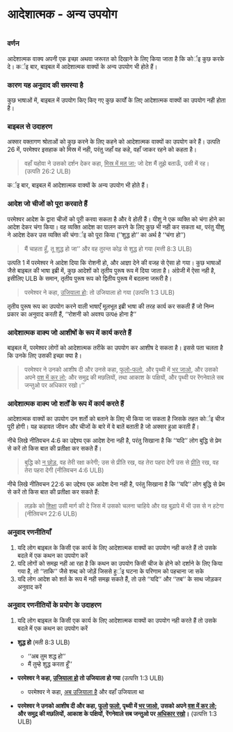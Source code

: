 # आदेशात्मक - अन्य उपयोग

 #

### वर्णन

आदेशात्मक वाक्य अपनी एक इच्छा अथवा जरूरत को दिखाने के लिए किया जाता है कि कोर्इ कुछ करके दे। कर्इ बार, बाइबल में आदेशात्मक वाक्यों के अन्य उपयोग भी होते हैं।

### कारण यह अनुवाद की समस्या है

कुछ भाषाओं में, बाइबल में उपयोग किए किए गए कुछ कार्यों के लिए आदेशात्मक वाक्यों का उपयोग नही होता है।

### बाइबल से उदाहरण

अक्सर वक्तागण श्रोताओं को कुछ करने के लिए कहने को आदेशात्मक वाक्यों का उपयोग करे हैं। उत्पति 26 में, परमेश्वर इसहाक को मिस्र में नही, परंतु जहाँ वह कहे, वहाँ जाकर रहने को कहता है।

> वहाँ यहोवा ने उसको दर्शन देकर कहा, <u>मिस्र में मत जा</u>; जो देश मैं तुझे बताऊँ, उसी में रह। (उत्पति 26:2 ULB)

कर्इ बार, बाइबल में आदेशात्मक वाक्यों के अन्य उपयोग भी होते हैं।

### आदेश जो चीजों को पूरा करवाते हैं

परमेश्वर आदेश के द्वारा चीजों को पूरी करवा सकता है और वे होती हैं। यीशु ने एक व्यक्ति को चंगा होने का आदेश देकर चंगा किया। वह व्यक्ति आदेश का पालन करने के लिए कुछ भी नही कर सकता था, परंतु यीशु ने आदेश देकर उस व्यक्ति की चंगार्इ को पूरा किया (’’शुद्ध हो’’ का अर्थ है ‘‘चंगा हो’’)

> मैं चाहता हूँ, तू <u>शुद्ध</u> हो जा’’ और वह तुरन्त कोढ़ से शुद्ध हो गया (मत्ती 8:3 ULB)

उत्पति 1 में परमेश्वर ने आदेश दिया कि रोशनी हो, और आज्ञा देने की वजह से ऐसा हो गया। कुछ भाषाओं जैसे बाइबल की भाषा इब्री में, कुछ आदेशों को तृतीय पुरूष रूप में दिया जाता है। अंग्रेजी में ऐसा नही है, इसीलिए ULB के समान, तृतीय पुरूष रूप को द्वितीय पुरूष में बदलना जरूरी है।

> परमेश्वर ने कहा, <u>उजियाला हो</u>: तो उजियाला हो गया (उत्पत्ति 1:3 ULB)

तृतीय पुरूष रूप का उपयोग करने वाली भाषाएँ मूलभूत इब्री भाषा की तरह कार्य कर सकती हैं जो निम्न प्रकार का अनुवाद करती हैं, ‘‘रोशनी को अवश्य उत्पé होना है’’

### आदेशात्मक वाक्य जो आशीषों के रूप में कार्य करते हैं

बाइबल में, परमेश्वर लोगों को आदेशात्मक तरीके का उपयोग कर आशीष दे सकता है। इससे पता चलता है कि उनके लिए उसकी इच्छा क्या है।

> परमेश्वर ने उनको आशीष दी और उनसे कहा, <u>फूलो-फलो</u>, और पृथ्वी में <u>भर जाओ</u>, और उसको अपने <u>वश में कर लो</u>; और समुद्र की मछलियों, तथा आकाश के पक्षियों, और पृथ्वी पर रेंगनेवाले सब जन्तुओ पर अधिकार रखो।’’

### आदेशात्मक वाक्य जो शर्तों के रूप में कार्य करते हैं

आदेशात्मक वाक्यों का उपयोग उन शर्तो को बताने के लिए भी किया जा सकता है जिसके तहत कोर्इ चीज पूरी होगी। यह कहावत जीवन और चीजों के बारे में वे बातें बताती है जो अक्सर हुआ करती हैं। 

नीचे लिखे नीतिवचन 4:6 का उद्देश्य एक आदेश देना नही है, परंतु सिखाना है कि ‘‘यदि’’ लोग बुद्धि से प्रेम से करें तो किस बात की प्रतीक्षा कर सकते हैं।

> बुद्धि को <u>न छोड़</u>, वह तेरी रक्षा करेगी; उस से प्रीति रख, वह तेरा पहरा देगी
> उस से <u>प्रीति</u> रख, वह तेरा पहरा देगी (नीतिवचन 4:6 ULB)

नीचे लिखे नीतिवचन 22:6 का उद्देश्य एक आदेश देना नही है, परंतु सिखाना है कि ‘‘यदि’’ लोग बुद्धि से प्रेम से करें तो किस बात की प्रतीक्षा कर सकते हैं:

> लड़के को <u>शिक्षा</u> उसी मार्ग की दे जिस में उसको चलना चाहिये
> और वह बुढ़ापे में भी उस से न हटेगा (नीतिवचन 22:6 ULB)

### अनुवाद रणनीतियाँ

1. यदि लोग बाइबल के किसी एक कार्य के लिए आदेशात्मक वाक्यों का उपयोग नही करते हैं तो उसके बदले में एक कथन का उपयोग करें
1. यदि लोगों को समझ नही आ रहा है कि कथन का उपयोग किसी चीज के होने को दर्शाने के लिए किया गया है, तो ‘‘ताकि’’ जैसे शब्द को जोड़ें जिससे हुर्इ घटना के परिणाम को पहचाना जा सके
1. यदि लोग आदेश को शर्त के रूप में नही समझ सकते हैं, तो उसे ‘‘यदि’’ और ‘‘तब’’ के साथ जोड़कर अनुवाद करें

### अनुवाद रणनीतियों के प्रयोग के उदाहरण

1. यदि लोग बाइबल के किसी एक कार्य के लिए आदेशात्मक वाक्यों का उपयोग नही करते हैं तो उसके बदले में एक कथन का उपयोग करें

* **शुद्ध हो** (मती 8:3 ULB)

	* ‘‘अब तुम शद्ध हो’’
	* मैं तुम्हे शुद्ध करता हूँ’’

* **परमेश्वर ने कहा, <u>उजियाला हो</u> तो उजियाला हो गया** (उत्पत्ति 1:3 ULB)

	* परमेश्वर ने कहा, <u>अब उजियाला है</u> और वहाँ उजियाला था

* **परमेश्वर ने उनको आशीष दी और कहा, <u>फूलो</u> <u>फलो</u>, पृथ्वी में <u>भर जाओ</u>, उसको अपने <u>वश में कर लो</u>; और समुद्र की मछलियों, आकाश के पक्षियों, रेंगनेवाले सब जन्तुओ पर <u>अधिकार रखो</u>।** (उत्पत्ति 1:3 ULB)
